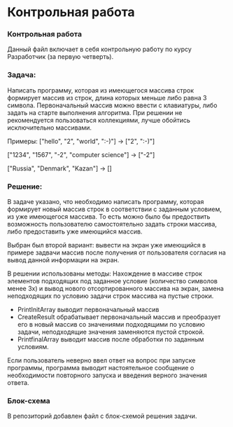 # Контрольная работа

### Контрольная работа

Данный файл включает в себя контрольную работу по курсу Разработчик (за первую четверть).

### Задача:
Написать программу, которая из имеющегося массива строк формирует массив из строк, длина которых меньше либо равна 3 символа. Первоначальный массив можно ввести с клавиатуры, либо задать на старте выполнения алгоритма. При решении не рекомендуется пользоваться коллекциями, лучше обойтись исключительно массивами.

Примеры: ["hello", "2", "world", ":-)"] -> ["2", ":-)"]

["1234", "1567", "-2", "computer science"] -> ["-2"]

["Russia", "Denmark", "Kazan"] -> []

### Решение:
В задаче указано, что необходимо написать программу, которая формирует новый массив строк в соответствии с заданным условием, из уже имеющегося массива. То есть можно было бы предоствить возможность пользователю самостоятельно задать строки массива, либо предоставить уже имеющийся массив.

Выбран был второй вариант: вывести на экран уже имеющийся в примере задвачи массив после получения от пользователя согласия на вывод данной информации на экран.

В решении использованы методы: 
Нахождение в массиве строк элементов подходящих под заданное условие (количество символов менее 3х) и вывод нового отсортированного массива на экран, замена неподходящих по условию задачи строк массива на пустые строки.

- PrintInitArray выводит первоначальный массив
- CreateResult обрабатывает первоначальный массив и преобразует его в новый массив со значениями подходящими по условию задачи, неподходящие значения заменяются пустой строкой.
- PrintfinalArray выводит массив после обработки по заданным условиям.

Если пользователь неверно ввел ответ на вопрос при запуске программы, программа выводит настоятельное сообщение о необходимости повторного запуска и введения верного значения ответа.

### Блок-схема
В репозиторий добавлен файл с блок-схемой решения задачи.